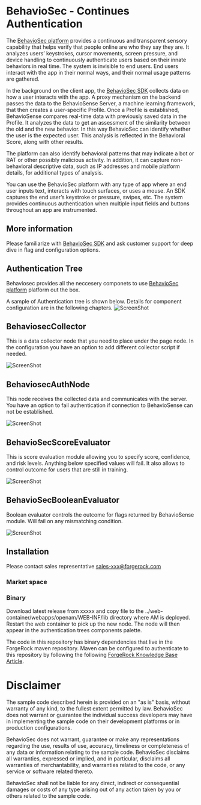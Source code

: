 <!--
 * The contents of this file are subject to the terms of the Common Development and
 * Distribution License (the License). You may not use this file except in compliance with the
 * License.
 *
 * You can obtain a copy of the License at legal/CDDLv1.0.txt. See the License for the
 * specific language governing permission and limitations under the License.
 *
 * When distributing Covered Software, include this CDDL Header Notice in each file and include
 * the License file at legal/CDDLv1.0.txt. If applicable, add the following below the CDDL
 * Header, with the fields enclosed by brackets [] replaced by your own identifying
 * information: "Portions copyright [year] [name of copyright owner]".
 *
 * Copyright 2019 ForgeRock AS.
-->
# BehavioSec - Continues Authentication
The [BehavioSec platform][behaviosec_platform] provides a continuous and transparent sensory capability that helps verify that people online are who they say they are. It analyzes users’ keystrokes, cursor movements, screen pressure, and device handling to continuously authenticate users based on their innate behaviors in real time.
The system is invisible to end users. End users interact with the app in their normal ways, and their normal usage patterns are gathered.

In the background on the client app, the [BehavioSec SDK][behaviosec_platform]  collects data on how a user interacts with the app. A proxy mechanism on the backend passes the data to the BehavioSense Server, a machine learning framework, that then creates a user-specific Profile. Once a Profile is established, BehavioSense compares real-time data with previously saved data in the Profile. It analyzes the data to get an assessment of the similarity between the old and the new behavior. In this way BehavioSec can identify whether the user is the expected user. This analysis is reflected in the Behavioral Score, along with other results.


The platform can also identify behavioral patterns that may indicate a bot or RAT or other possibly malicious activity. In addition, it can capture non-behavioral descriptive data, such as IP addresses and mobile platform details, for additional types of analysis.

You can use the BehavioSec platform with any type of app where an end user inputs text, interacts with touch surfaces, or uses a mouse. An SDK captures the end user’s keystroke or pressure, swipes, etc. The system provides continuous authentication when multiple input fields and buttons throughout an app are instrumented.

## More information
Please familiarize with [BehavioSec SDK][behaviosec_platform] and ask customer support for deep dive in flag and configuration options.

## Authentication Tree 
Behaviosec provides all the neccesery componets to use [BehavioSec platform][behaviosec_platform] platform out the box. 

A sample of Authentication tree is shown below. Details for component configuration are in the following chapters.
![ScreenShot](./behaviosec-authentication-tree-basic-example.png)


## BehaviosecCollector
This is a data collector node that you need to place under the page node. In the configuration you have an option to add different collector script if needed.

![ScreenShot](./behaviosec_collector_node.png)

## BehaviosecAuthNode
This node receives the collected data and communicates with the server. You have an option to fail authentication if connection to BehavioSense can not be established.

![ScreenShot](./behaviosec-auth-node.png)


## BehavioSecScoreEvaluator
This is score evaluation module allowing you to specify score, confidence, and risk levels. 
Anything below specified values will fail. It also allows to control outcome for users that are still in training.

![ScreenShot](./behaviosec-score-evaluator.png)


## BehavioSecBooleanEvaluator
Boolean evaluator controls the outcome for flags returned by BehavioSense module. Will fail on any mismatching condition.

![ScreenShot](./behaviosec-boolean-evaluator.png)


## Installation

Please contact sales representative sales-xxx@forgerock.com
### Market space


### Binary
Download latest release from xxxxx and copy file to the ../web-container/webapps/openam/WEB-INF/lib directory where AM is deployed.  Restart the web container to pick up the new node.  The node will then appear in the authentication trees components palette.

The code in this repository has binary dependencies that live in the ForgeRock maven repository. Maven can be configured to authenticate to this repository by following the following [ForgeRock Knowledge Base Article](https://backstage.forgerock.com/knowledge/kb/article/a74096897).




# Disclaimer
        
The sample code described herein is provided on an "as is" basis, without warranty of any kind, to the fullest extent permitted by law. BehavioSec does not warrant or guarantee the individual success developers may have in implementing the sample code on their development platforms or in production configurations.

BehavioSec does not warrant, guarantee or make any representations regarding the use, results of use, accuracy, timeliness or completeness of any data or information relating to the sample code. BehavioSec disclaims all warranties, expressed or implied, and in particular, disclaims all warranties of merchantability, and warranties related to the code, or any service or software related thereto.

BehavioSec shall not be liable for any direct, indirect or consequential damages or costs of any type arising out of any action taken by you or others related to the sample code.

[forgerock_platform]: https://www.forgerock.com/platform/  
[behaviosec_platform]: https://www.behaviosec.com/  
